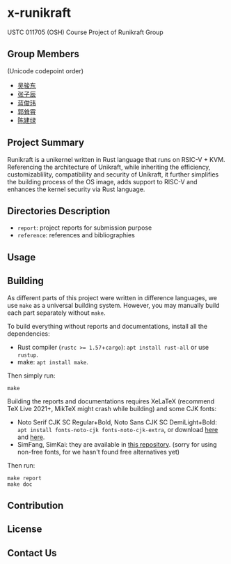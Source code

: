 # x-runikraft

USTC 011705 (OSH) Course Project of Runikraft Group

## Group Members

(Unicode codepoint order)
- [吴骏东](https://github.com/wintermelon008)
- [张子辰](https://github.com/WCIofQMandRA)
- [蓝俊玮](https://github.com/Lan13)
- [郭耸霄](https://github.com/gsxgoldenlegendary)
- [陈建绿](https://github.com/hanhainebula)

## Project Summary

<!--本人水平有限，这段翻译得很烂-->Runikraft is a unikernel written in Rust language that runs on RSIC-V + KVM. Referencing the architecture of  Unikraft<!--reference应该是人的动作，不过中文原文也是这么写的-->, while inheriting the efficiency, customizablility, compatibility and security of Unikraft, it further simplifies the building process of the OS image, adds support to RISC-V and enhances the kernel security via Rust language.

## Directories Description

- `report`: project reports for submission purpose
- `reference`: references and bibliographies

 ## Usage

## Building

As different parts of this project were written in difference languages, we use `make` as a universal building system. However, you may manually build each part separately without `make`. 

To build everything without reports and documentations, install all the dependencies:

- Rust compiler (`rustc >= 1.57`+`cargo`): `apt install rust-all` or use `rustup`.
- make: `apt install make`.

Then simply run:

```
make
```

Building the reports and documentations requires XeLaTeX (recommend TeX Live 2021+, MikTeX might crash while building) and some CJK fonts:

- Noto Serif CJK SC Regular+Bold, Noto Sans CJK SC DemiLight+Bold: `apt install fonts-noto-cjk fonts-noto-cjk-extra`, or download [here](https://mirrors.ustc.edu.cn/ubuntu/pool/main/f/fonts-noto-cjk/fonts-noto-cjk-extra_20220127%2Brepack1-1_all.deb) and [here](https://mirrors.ustc.edu.cn/ubuntu/pool/main/f/fonts-noto-cjk/fonts-noto-cjk_20220127%2Brepack1-1_all.deb).
- SimFang, SimKai: they are available in [this repository](https://github.com/Halfish/lstm-ctc-ocr/tree/master/fonts). (sorry for using non-free fonts, for we hasn't found free alternatives yet)

Then run:

```
make report
make doc
```

## Contribution

## License

## Contact Us

